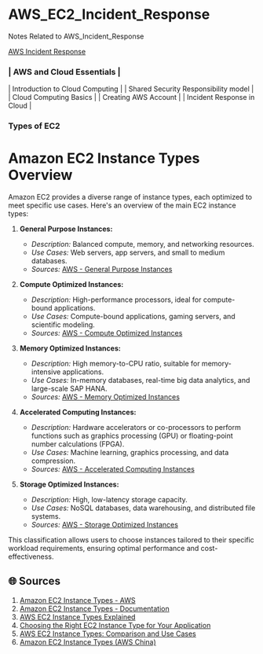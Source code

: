 # AWS_EC2_Incident_Response
Notes Related to AWS_Incident_Response

[AWS Incident Response](https://docs.aws.amazon.com/whitepapers/latest/aws-security-incident-response-guide/aws-security-incident-response-guide.html)

### | AWS and Cloud Essentials |
  | Introduction to Cloud Computing |
  | Shared Security Responsibility model |
  | Cloud Computing Basics |
  | Creating AWS Account |
  | Incident Response in Cloud |

 ### Types of EC2
 # Amazon EC2 Instance Types Overview

Amazon EC2 provides a diverse range of instance types, each optimized to meet specific use cases. Here's an overview of the main EC2 instance types:

1. **General Purpose Instances:**
   - *Description:* Balanced compute, memory, and networking resources.
   - *Use Cases:* Web servers, app servers, and small to medium databases.
   - *Sources:* [AWS - General Purpose Instances](https://aws.amazon.com/ec2/instance-types/general-purpose/)

2. **Compute Optimized Instances:**
   - *Description:* High-performance processors, ideal for compute-bound applications.
   - *Use Cases:* Compute-bound applications, gaming servers, and scientific modeling.
   - *Sources:* [AWS - Compute Optimized Instances](https://aws.amazon.com/ec2/instance-types/compute-optimized/)

3. **Memory Optimized Instances:**
   - *Description:* High memory-to-CPU ratio, suitable for memory-intensive applications.
   - *Use Cases:* In-memory databases, real-time big data analytics, and large-scale SAP HANA.
   - *Sources:* [AWS - Memory Optimized Instances](https://aws.amazon.com/ec2/instance-types/memory-optimized/)

4. **Accelerated Computing Instances:**
   - *Description:* Hardware accelerators or co-processors to perform functions such as graphics processing (GPU) or floating-point number calculations (FPGA).
   - *Use Cases:* Machine learning, graphics processing, and data compression.
   - *Sources:* [AWS - Accelerated Computing Instances](https://aws.amazon.com/ec2/instance-types/accelerated-computing/)

5. **Storage Optimized Instances:**
   - *Description:* High, low-latency storage capacity.
   - *Use Cases:* NoSQL databases, data warehousing, and distributed file systems.
   - *Sources:* [AWS - Storage Optimized Instances](https://aws.amazon.com/ec2/instance-types/storage-optimized/)

This classification allows users to choose instances tailored to their specific workload requirements, ensuring optimal performance and cost-effectiveness.

## 🌐 Sources
1. [Amazon EC2 Instance Types - AWS](https://aws.amazon.com/ec2/instance-types/)
2. [Amazon EC2 Instance Types - Documentation](https://docs.aws.amazon.com/AWSEC2/latest/UserGuide/instance-types.html)
3. [AWS EC2 Instance Types Explained](https://cloudacademy.com/blog/aws-ec2-instance-types-explained/)
4. [Choosing the Right EC2 Instance Type for Your Application](https://aws.amazon.com/blogs/aws/choosing-the-right-ec2-instance-type-for-your-application/)
5. [AWS EC2 Instance Types: Comparison and Use Cases](https://www.msp360.com/resources/blog/ec2-instance-types/)
6. [Amazon EC2 Instance Types (AWS China)](https://www.amazonaws.cn/en/ec2/instance-types/)

